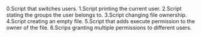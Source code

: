0.Script that switches users.
1.Script printing the current user.
2.Script stating the groups the user belongs to.
3.Script changing file ownership.
4.Script creating an empty file.
5.Script that adds execute permission to the owner of the file.
6.Scrips granting multiple permissions to different users.
